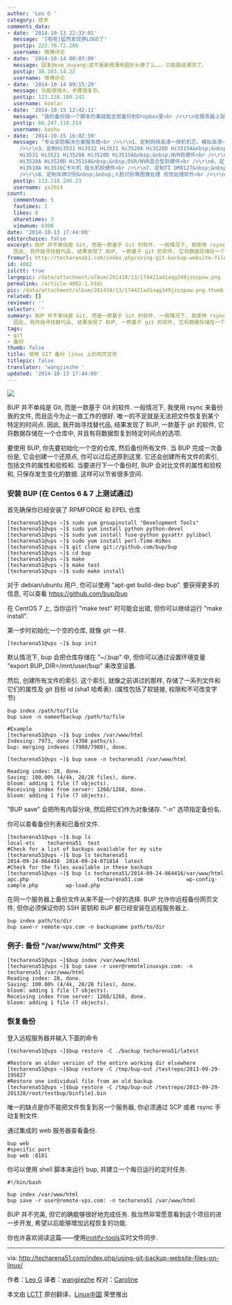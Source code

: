 ```yaml
---
author: 'Leo G '
category: 技术
comments_data:
- date: '2014-10-13 22:33:01'
  message: '[哈哈]猛然发现换LOGO了'
  postip: 222.76.72.206
  username: 微博评论
- date: '2014-10-14 00:03:00'
  message: 回复@eve_ouyang:这不是新微薄用圆形头像了么。。。只能跟进潮流了。
  postip: 38.103.14.22
  username: 微博评论
- date: '2014-10-14 09:15:20'
  message: 功能很强大，步骤很复杂。
  postip: 123.138.180.142
  username: koolar
- date: '2014-10-15 12:42:11'
  message: "我的备份就一个脚本的事就能全部备份到Dropbox里<br />\r\n在服务器上安装乱七八糟的软件，不干！"
  postip: 60.247.119.214
  username: kashu
- date: '2014-10-15 16:02:59'
  message: "专业安防解决方案服务商<br />\r\n1、定制网络高清一体机机芯，模拟高清一体机机芯<br />\r\n2、定制Hi3516A高清网络摄像机，高清一体机机芯<br
    />\r\n3、定制Hi3531 Hi3532 Hi3521 Hi3520A Hi3520D Hi3515A&nbsp;&nbsp;DVR软硬件<br />\r\n4、定制Hi3535
    Hi3531 Hi3521 Hi3520A Hi3520D Hi3515A&nbsp;&nbsp;NVR软硬件<br />\r\n5、定制Hi3531 Hi3521
    Hi3520A Hi3520D Hi3515A&nbsp;&nbsp;DVR/NVR混合型软硬件<br />\r\n6、定制Hi3518E Hi3518C
    Hi3518A Hi3516C卡片机 摇头机软硬件<br />\r\n7、定制TI DM8127&nbsp;&nbsp;DM8148 DM8168软硬件<br
    />\r\n8、定制车牌识别&nbsp;&nbsp;人脸识别等图像处理 视觉处理软件<br />\r\n联系QQ360379857"
  postip: 113.118.246.23
  username: yx2014
count:
  commentnum: 5
  favtimes: 1
  likes: 0
  sharetimes: 3
  viewnum: 6300
date: '2014-10-13 17:44:00'
editorchoice: false
excerpt: BUP 并不单纯是 Git, 而是一款基于 Git 的软件. 一般情况下, 我使用 rsync 来备份我的文件, 而且迄今为止一直工作的很好. 唯一的不足就是无法把文件恢复到某个特定的时间点.
  因此, 我开始寻找替代品, 结果发现了 BUP, 一款基于 git 的软件, 它将数据存储在一个仓库中, 并且有将数据恢复到特定时间点的选项.
fromurl: http://techarena51.com/index.php/using-git-backup-website-files-on-linux/
id: 4002
islctt: true
largepic: /data/attachment/album/201410/13/174421ad1aqg349jzozpow.png
permalink: /article-4002-1.html
pic: /data/attachment/album/201410/13/174421ad1aqg349jzozpow.png.thumb.jpg
related: []
reviewer: ''
selector: ''
summary: BUP 并不单纯是 Git, 而是一款基于 Git 的软件. 一般情况下, 我使用 rsync 来备份我的文件, 而且迄今为止一直工作的很好. 唯一的不足就是无法把文件恢复到某个特定的时间点.
  因此, 我开始寻找替代品, 结果发现了 BUP, 一款基于 git 的软件, 它将数据存储在一个仓库中, 并且有将数据恢复到特定时间点的选项.
tags:
- git
- 备份
thumb: false
title: 使用 GIT 备份 linux 上的网页文件
titlepic: false
translator: 'wangjiezhe '
updated: '2014-10-13 17:44:00'
---
```


![](/data/attachment/album/201410/13/174421ad1aqg349jzozpow.png)


BUP 并不单纯是 Git, 而是一款基于 Git 的软件. 一般情况下, 我使用 rsync 来备份我的文件, 而且迄今为止一直工作的很好. 唯一的不足就是无法把文件恢复到某个特定的时间点. 因此, 我开始寻找替代品, 结果发现了 BUP, 一款基于 git 的软件, 它将数据存储在一个仓库中, 并且有将数据恢复到特定时间点的选项.


要使用 BUP, 你先要初始化一个空的仓库, 然后备份所有文件. 当 BUP 完成一次备份是, 它会创建一个还原点, 你可以过后还原到这里. 它还会创建所有文件的索引, 包括文件的属性和验校和. 当要进行下一个备份时, BUP 会对比文件的属性和验校和, 只保存发生变化的数据. 这样可以节省很多空间.


### 安装 BUP (在 Centos 6 & 7 上测试通过)


首先确保你已经安装了 RPMFORGE 和 EPEL 仓库



```
[techarena51@vps ~]$ sudo yum groupinstall "Development Tools"
[techarena51@vps ~]$ sudo yum install python python-devel
[techarena51@vps ~]$ sudo yum install fuse-python pyxattr pylibacl
[techarena51@vps ~]$ sudo yum install perl-Time-HiRes
[techarena51@vps ~]$ git clone git://github.com/bup/bup
[techarena51@vps ~]$ cd bup
[techarena51@vps ~]$ make
[techarena51@vps ~]$ make test
[techarena51@vps ~]$ sudo make install

```

对于 debian/ubuntu 用户, 你可以使用 "apt-get build-dep bup". 要获得更多的信息, 可以查看 <https://github.com/bup/bup>


在 CentOS 7 上, 当你运行 "make test" 时可能会出错, 但你可以继续运行 "make install".


第一步时初始化一个空的仓库, 就像 git 一样.



```
[techarena51@vps ~]$ bup init

```

默认情况下, bup 会把仓库存储在 "~/.bup" 中, 但你可以通过设置环境变量 "export BUP\_DIR=/mnt/user/bup" 来改变设置.


然后, 创建所有文件的索引. 这个索引, 就像之前讲过的那样, 存储了一系列文件和它们的属性及 git 目标 id (sha1 哈希表). (属性包括了软链接, 权限和不可改变字节)



```
bup index /path/to/file
bup save -n nameofbackup /path/to/file

#Example
[techarena51@vps ~]$ bup index /var/www/html
Indexing: 7973, done (4398 paths/s).
bup: merging indexes (7980/7980), done.

[techarena51@vps ~]$ bup save -n techarena51 /var/www/html

Reading index: 28, done.
Saving: 100.00% (4/4k, 28/28 files), done.
bloom: adding 1 file (7 objects).
Receiving index from server: 1268/1268, done.
bloom: adding 1 file (7 objects).

```

"BUP save" 会把所有内容分块, 然后把它们作为对象储存. "-n" 选项指定备份名.


你可以查看备份列表和已备份文件.



```
[techarena51@vps ~]$ bup ls
local-etc    techarena51  test
#Check for a list of backups available for my site
[techarena51@vps ~]$ bup ls techarena51
2014-09-24-064416  2014-09-24-071814  latest
#Check for the files available in these backups
[techarena51@vps ~]$ bup ls techarena51/2014-09-24-064416/var/www/html
apc.php                      techarena51.com              wp-config-sample.php         wp-load.php

```

在同一个服务器上备份文件从来不是一个好的选择. BUP 允许你远程备份网页文件, 但你必须保证你的 SSH 密钥和 BUP 都已经安装在远程服务器上.



```
bup index path/to/dir
bup save-r remote-vps.com -n backupname path/to/dir

```

### 例子: 备份 "/var/www/html" 文件夹



```
[techarena51@vps ~]$bup index /var/www/html
[techarena51@vps ~]$ bup save -r user@remotelinuxvps.com: -n techarena51 /var/www/html
Reading index: 28, done.
Saving: 100.00% (4/4k, 28/28 files), done.
bloom: adding 1 file (7 objects).
Receiving index from server: 1268/1268, done.
bloom: adding 1 file (7 objects).

```

### 恢复备份


登入远程服务器并输入下面的命令



```
[techarena51@vps ~]$bup restore -C ./backup techarena51/latest

#Restore an older version of the entire working dir elsewhere
[techarena51@vps ~]$bup restore -C /tmp/bup-out /testrepo/2013-09-29-195827
#Restore one individual file from an old backup
[techarena51@vps ~]$bup restore -C /tmp/bup-out /testrepo/2013-09-29-201328/root/testbup/binfile1.bin

```

唯一的缺点是你不能把文件恢复到另一个服务器, 你必须通过 SCP 或者 rsync 手动复制文件.


通过集成的 web 服务器查看备份.



```
bup web
#specific port
bup web :8181

```

你可以使用 shell 脚本来运行 bup, 并建立一个每日运行的定时任务.



```
#!/bin/bash

bup index /var/www/html 
bup save -r user@remote-vps.com: -n techarena51 /var/www/html 

```

BUP 并不完美, 但它的确能够很好地完成任务. 我当然非常愿意看到这个项目的进一步开发, 希望以后能够增加远程恢复的功能.


你也许喜欢阅读这篇——使用[inotify-tools](http://techarena51.com/index.php/inotify-tools-example/)实时文件同步.




---


via: <http://techarena51.com/index.php/using-git-backup-website-files-on-linux/>


作者：[Leo G](http://techarena51.com/) 译者：[wangjiezhe](https://github.com/wangjiezhe) 校对：[Caroline](https://github.com/carolinewuyan)


本文由 [LCTT](https://github.com/LCTT/TranslateProject) 原创翻译，[Linux中国](http://linux.cn/) 荣誉推出